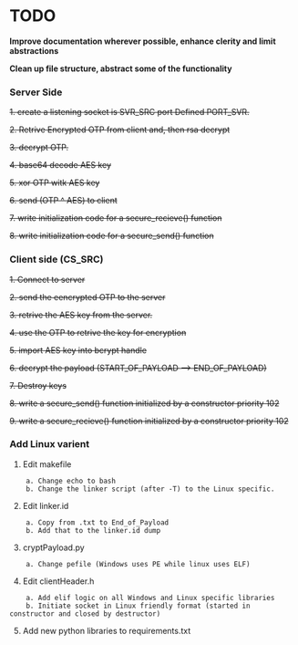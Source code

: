 # TODO
**Improve documentation wherever possible, enhance clerity and limit abstractions**

**Clean up file structure, abstract some of the functionality**

### Server Side

~~1. create a listening socket is SVR_SRC port Defined PORT_SVR.~~

~~2. Retrive Encrypted OTP from client and, then rsa decrypt~~

~~3. decrypt OTP.~~

~~4. base64 decode AES key~~

~~5. xor OTP witk AES key~~

~~6.  send (OTP ^ AES) to client~~

~~7. write initialization code for a secure_recieve() function~~

~~8. write initialization code for a secure_send() function~~

### Client side (CS_SRC)

~~1. Connect to server~~

~~2. send the eencrypted OTP to the server~~

~~3. retrive the AES key from the server.~~

~~4. use the OTP to retrive the key for encryption~~

~~5. import AES key into bcrypt handle~~

~~6. decrypt the payload (START_OF_PAYLOAD --> END_OF_PAYLOAD)~~

~~7. Destroy keys~~

~~8. write a secure_send() function initialized by  a constructor priority 102~~

~~9. write a secure_recieve() function initialized by a constructor priority 102~~

### Add Linux varient

1. Edit makefile
```
    a. Change echo to bash
    b. Change the linker script (after -T) to the Linux specific.
```  
2. Edit linker.id
```
    a. Copy from .txt to End_of_Payload
    b. Add that to the linker.id dump
```
3. cryptPayload.py
```
    a. Change pefile (Windows uses PE while linux uses ELF)
```    
4. Edit clientHeader.h
```
    a. Add elif logic on all Windows and Linux specific libraries
    b. Initiate socket in Linux friendly format (started in constructor and closed by destructor)
```
5. Add new python libraries to requirements.txt
